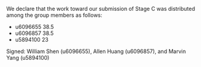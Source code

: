 We declare that the work toward our submission of Stage C was distributed among the group members as follows:

* u6096655 38.5
* u6096857 38.5
* u5894100 23

Signed: William Shen (u6096655), Allen Huang (u6096857), and Marvin Yang (u5894100)